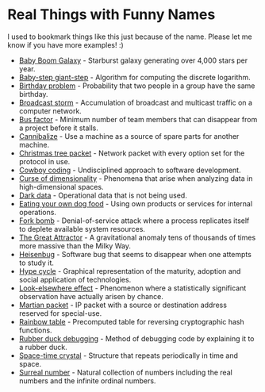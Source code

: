# Real Things with Funny Names

I used to bookmark things like this just because of the name. Please let me know if you have more examples! :)

- [Baby Boom Galaxy](https://en.wikipedia.org/wiki/Baby_Boom_Galaxy) -
  Starburst galaxy generating over 4,000 stars per year.
- [Baby-step giant-step](https://en.wikipedia.org/wiki/Baby-step_giant-step) -
  Algorithm for computing the discrete logarithm.
- [Birthday problem](https://en.wikipedia.org/wiki/Birthday_problem) -
  Probability that two people in a group have the same birthday.
- [Broadcast storm](https://en.wikipedia.org/wiki/Broadcast_storm) -
  Accumulation of broadcast and multicast traffic on a computer network.
- [Bus factor](https://en.wikipedia.org/wiki/Bus_factor) -
  Minimum number of team members that can disappear from a project before it stalls.
- [Cannibalize](https://en.oxforddictionaries.com/definition/cannibalize) -
  Use a machine as a source of spare parts for another machine.
- [Christmas tree packet](https://en.wikipedia.org/wiki/Christmas_tree_packet) -
  Network packet with every option set for the protocol in use.
- [Cowboy coding](https://en.wikipedia.org/wiki/Cowboy_coding) -
  Undisciplined approach to software development.
- [Curse of dimensionality](https://en.wikipedia.org/wiki/Curse_of_dimensionality) -
  Phenomena that arise when analyzing data in high-dimensional spaces.
- [Dark data](https://en.wikipedia.org/wiki/Dark_data) -
  Operational data that is not being used.
- [Eating your own dog food](https://en.wikipedia.org/wiki/Eating_your_own_dog_food) -
  Using own products or services for internal operations.
- [Fork bomb](https://en.wikipedia.org/wiki/Fork_bomb) -
  Denial-of-service attack where a process replicates itself to deplete available system resources.
- [The Great Attractor](https://en.wikipedia.org/wiki/Great_Attractor) -
  A gravitational anomaly tens of thousands of times more massive than the Milky Way.
- [Heisenbug](https://en.wikipedia.org/wiki/Heisenbug) -
  Software bug that seems to disappear when one attempts to study it.
- [Hype cycle](https://en.wikipedia.org/wiki/Hype_cycle) -
  Graphical representation of the maturity, adoption and social application of technologies.
- [Look-elsewhere effect](https://en.wikipedia.org/wiki/Look-elsewhere_effect) -
  Phenomenon where a statistically significant observation have actually arisen by chance.
- [Martian packet](https://en.wikipedia.org/wiki/Martian_packet) -
  IP packet with a source or destination address reserved for special-use.
- [Rainbow table](https://en.wikipedia.org/wiki/Rainbow_table) -
  Precomputed table for reversing cryptographic hash functions.
- [Rubber duck debugging](https://en.wikipedia.org/wiki/Rubber_duck_debugging) -
  Method of debugging code by explaining it to a rubber duck.
- [Space-time crystal](https://en.wikipedia.org/wiki/Space-time_crystal) -
  Structure that repeats periodically in time and space.
- [Surreal number](https://en.wikipedia.org/wiki/Surreal_number) -
  Natural collection of numbers including the real numbers and the infinite ordinal numbers.
